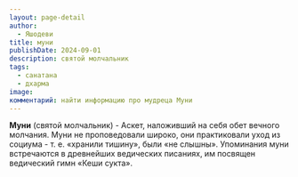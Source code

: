 ```yaml
---
layout: page-detail
author:
  - Яшодеви
title: муни
publishDate: 2024-09-01
description: святой молчальник
tags:
  - санатана
  - дхарма
image: 
комментарий: найти информацию про мудреца Муни
---
```

**Муни** (святой молчальник) - Аскет, наложивший на себя обет вечного молчания. Муни не проповедовали широко, они практиковали уход из социума - т. е. «хранили тишину», были «не слышны». Упоминания муни встречаются в древнейших ведических писаниях, им посвящен ведический гимн «Кеши сукта».

